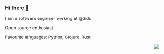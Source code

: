 ### Hi there 👋

I am a software engineer working at @didi.

Open source enthusiast.

Favourite languages: Python, Clojure, Rust

<img align="right" src="https://github-readme-stats.vercel.app/api?username=shonenada&show_icons=true&icon_color=0366d6&text_color=24292e&bg_color=ffffff&hide_title=true" />

<!--
**shonenada/shonenada** is a ✨ _special_ ✨ repository because its `README.md` (this file) appears on your GitHub profile.

Here are some ideas to get you started:

- 🔭 I’m currently working on ...
- 🌱 I’m currently learning ...
- 👯 I’m looking to collaborate on ...
- 🤔 I’m looking for help with ...
- 💬 Ask me about ...
- 📫 How to reach me: ...
- 😄 Pronouns: ...
- ⚡ Fun fact: ...
-->
